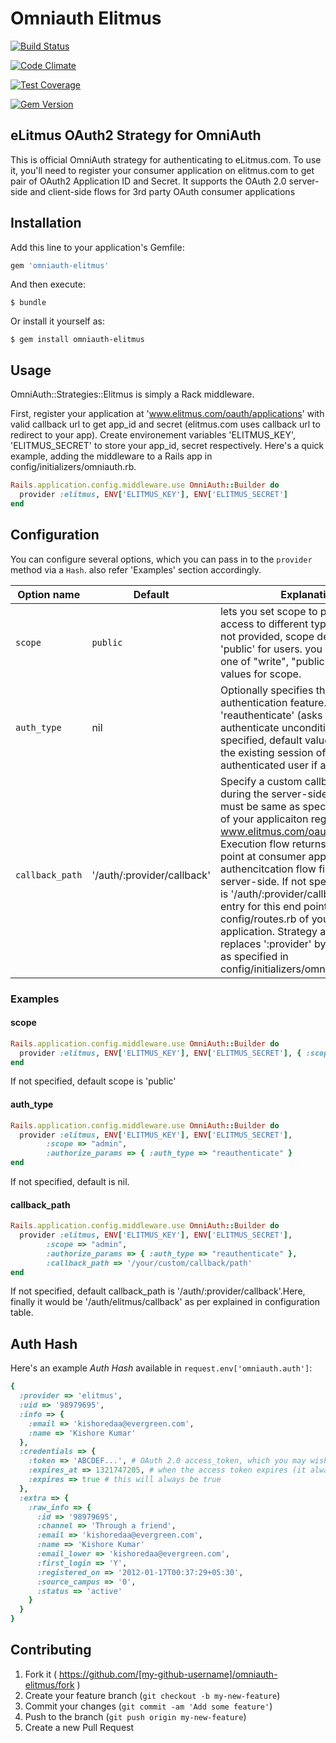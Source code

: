 # Omniauth Elitmus

[![Build Status](https://travis-ci.org/elitmus/omniauth-elitmus.svg?branch=master)](https://travis-ci.org/elitmus/omniauth-elitmus)

[![Code Climate](https://codeclimate.com/github/elitmus/omniauth-elitmus/badges/gpa.svg)](https://codeclimate.com/github/elitmus/omniauth-elitmus)

[![Test Coverage](https://codeclimate.com/github/elitmus/omniauth-elitmus/badges/coverage.svg)](https://codeclimate.com/github/elitmus/omniauth-elitmus)

[![Gem Version](https://badge.fury.io/rb/omniauth-elitmus.svg)](http://badge.fury.io/rb/omniauth-elitmus)

## eLitmus OAuth2 Strategy for OmniAuth

This is official OmniAuth strategy for authenticating to eLitmus.com. To use it, you'll need to register your consumer application on elitmus.com to get pair of OAuth2 Application ID and Secret.   It supports the OAuth 2.0 server-side and client-side flows for 3rd party OAuth consumer applications 

## Installation

Add this line to your application's Gemfile:

```ruby
gem 'omniauth-elitmus'
```

And then execute:

    $ bundle

Or install it yourself as:

    $ gem install omniauth-elitmus

## Usage

OmniAuth::Strategies::Elitmus is simply a Rack middleware.

 First, register your application at 'www.elitmus.com/oauth/applications' with valid callback url to get app_id and secret (elitmus.com uses callback url to redirect to your app). Create environement variables 'ELITMUS_KEY', 'ELITMUS_SECRET' to store your app_id, secret respectively. Here's a quick example, adding the middleware to a Rails app in config/initializers/omniauth.rb.


```ruby
Rails.application.config.middleware.use OmniAuth::Builder do
  provider :elitmus, ENV['ELITMUS_KEY'], ENV['ELITMUS_SECRET']
end
```

## Configuration

You can configure several options, which you can pass in to the `provider` method via a `Hash`. also refer 'Examples' section accordingly.

Option name | Default | Explanation
--- | --- | ---
`scope` | `public` | lets you set scope to provide granular access to different types of data. If not provided, scope defaults to 'public' for users. you can use any one of "write", "public" and "admin" values for scope.
`auth_type` | nil | Optionally specifies the requested authentication feature. Valid value is 'reauthenticate' (asks the user to re-authenticate unconditionally). If not specified, default value is nil. (reuses the existing session of last authenticated user if any).
`callback_path` | '/auth/:provider/callback' | Specify a custom callback URL used during the server-side flow. Note this must be same as specified at the time of your applicaiton registration at www.elitmus.com/oauth/applications. Execution flow returns back to this point at consumer application after authencitcation flow finishes at server-side. If not specified, default is '/auth/:provider/callback'. Make an entry for this end point in config/routes.rb of your consumer application. Strategy automatically replaces ':provider' by provider name as specified in config/initializers/omniauth.rb.

### Examples 

#### scope

```ruby
Rails.application.config.middleware.use OmniAuth::Builder do
  provider :elitmus, ENV['ELITMUS_KEY'], ENV['ELITMUS_SECRET'], { :scope => "admin" }
end
```
If not specified, default scope is 'public'

#### auth_type

```ruby
Rails.application.config.middleware.use OmniAuth::Builder do
  provider :elitmus, ENV['ELITMUS_KEY'], ENV['ELITMUS_SECRET'], 
  		:scope => "admin", 
  		:authorize_params => { :auth_type => "reauthenticate" }
end
```
If not specified, default is nil.

#### callback_path

```ruby
Rails.application.config.middleware.use OmniAuth::Builder do
  provider :elitmus, ENV['ELITMUS_KEY'], ENV['ELITMUS_SECRET'], 
        :scope => "admin", 
        :authorize_params => { :auth_type => "reauthenticate" }, 
        :callback_path => '/your/custom/callback/path'
end
```
If not specified, default callback_path is '/auth/:provider/callback'.Here, finally it would be '/auth/elitmus/callback' as per explained in configuration table.

## Auth Hash

Here's an example *Auth Hash* available in `request.env['omniauth.auth']`:

```ruby
{
  :provider => 'elitmus',
  :uid => '98979695',
  :info => {
    :email => 'kishoredaa@evergreen.com',
    :name => 'Kishore Kumar'
  },
  :credentials => {
    :token => 'ABCDEF...', # OAuth 2.0 access_token, which you may wish to store
    :expires_at => 1321747205, # when the access token expires (it always will)
    :expires => true # this will always be true
  },
  :extra => {
    :raw_info => {
      :id => '98979695',
      :channel => 'Through a friend',
      :email => 'kishoredaa@evergreen.com',
      :name => 'Kishore Kumar'
      :email_lower => 'kishoredaa@evergreen.com',
      :first_login => 'Y',
      :registered_on => '2012-01-17T00:37:29+05:30',
      :source_campus => '0',
      :status => 'active'
    }
  }
}
```


## Contributing

1. Fork it ( https://github.com/[my-github-username]/omniauth-elitmus/fork )
2. Create your feature branch (`git checkout -b my-new-feature`)
3. Commit your changes (`git commit -am 'Add some feature'`)
4. Push to the branch (`git push origin my-new-feature`)
5. Create a new Pull Request
